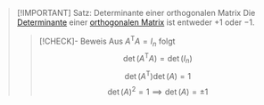 > [!IMPORTANT] Satz: Determinante einer orthogonalen Matrix
> Die [Determinante](../../Determinanten/Determinante.md) einer [orthogonalen Matrix](Orthogonale%20Matrix.md) ist entweder $+1$ oder $-1$.
> > [!CHECK]- Beweis
> > Aus $A^\mathsf{T}A = I_n$ folgt
> > $$\det(A^\mathsf{T}A) = \det(I_n)$$
> > $$\det(A^\mathsf{T})\det(A) = 1$$
> > $$\det(A)^2 = 1 \implies \det (A) = \pm 1$$